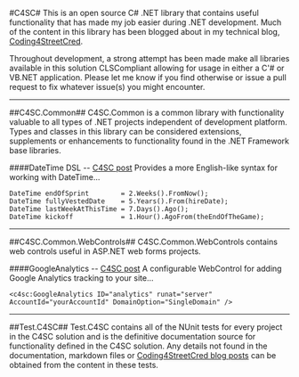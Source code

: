 #C4SC#
This is an open source C# .NET library that contains useful functionality that has made my job easier during .NET development. Much of the content in this library has been blogged about in my technical blog, [Coding4StreetCred](http://www.coding4streetcred.com/blog). 

Throughout development, a strong attempt has been made make all libraries available in this solution CLSCompliant allowing for usage in either a C'# or VB.NET application. Please let me know if you find otherwise or issue a pull request to fix whatever issue(s) you might encounter.

---

##C4SC.Common##
C4SC.Common is a common library with functionality valuable to all types of .NET projects independent of development platform. Types and classes in this library can be considered extensions, supplements or enhancements to functionality found in the .NET Framework base libraries.


####DateTime DSL -- [C4SC post](http://www.coding4streetcred.com/blog/post/A-C4SC-Series-DSL-Development-in-NET-with-C.aspx)
Provides a more English-like syntax for working with DateTime...

	DateTime endOfSprint 		= 2.Weeks().FromNow();
	DateTime fullyVestedDate 	= 5.Years().From(hireDate);
	DateTime lastWeekAtThisTime = 7.Days().Ago();
	DateTime kickoff 			= 1.Hour().AgoFrom(theEndOfTheGame);

---

##C4SC.Common.WebControls##
C4SC.Common.WebControls contains web controls useful in ASP.NET web forms projects.


####GoogleAnalytics -- [C4SC post](http://www.coding4streetcred.com/blog/post/Add-Google-Analytics-to-your-ASPNET-WebForms-Application.aspx)
A configurable WebControl for adding Google Analytics tracking to your site...

	<c4sc:GoogleAnalytics ID="analytics" runat="server" AccountId="yourAccountId" DomainOption="SingleDomain" />

---

##Test.C4SC##
Test.C4SC contains all of the NUnit tests for every project in the C4SC solution and is the definitive documentation source for functionality defined in the C4SC solution. Any details not found in the documentation, markdown files or [Coding4StreetCred blog posts](http://www.coding4streetcred.com/blog) can be obtained from the content in these tests.
